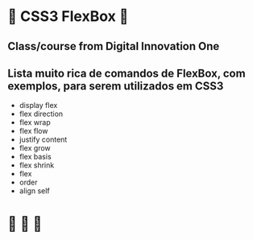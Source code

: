 # :book: CSS3 FlexBox :book:
## Class/course from Digital Innovation One
## Lista muito rica de comandos de FlexBox, com exemplos, para serem utilizados em CSS3
* display flex
* flex direction
* flex wrap
* flex flow
* justify content
* flex grow
* flex basis
* flex shrink
* flex
* order
* align self

# :rocket: :rocket: :rocket:
